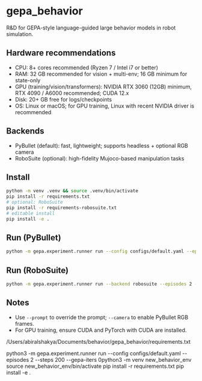 # gepa_behavior

R&D for GEPA-style language-guided large behavior models in robot simulation.

## Hardware recommendations
- CPU: 8+ cores recommended (Ryzen 7 / Intel i7 or better)
- RAM: 32 GB recommended for vision + multi-env; 16 GB minimum for state-only
- GPU (training/vision/transformers): NVIDIA RTX 3060 (12GB) minimum, RTX 4090 / A6000 recommended; CUDA 12.x
- Disk: 20+ GB free for logs/checkpoints
- OS: Linux or macOS; for GPU training, Linux with recent NVIDIA driver is recommended

## Backends
- PyBullet (default): fast, lightweight; supports headless + optional RGB camera
- RoboSuite (optional): high-fidelity Mujoco-based manipulation tasks

## Install
```bash
python -m venv .venv && source .venv/bin/activate
pip install -r requirements.txt
# optional: RoboSuite
pip install -r requirements-robosuite.txt
# editable install
pip install -e .
```

## Run (PyBullet)
```bash
python -m gepa.experiment.runner run --config configs/default.yaml --episodes 2 --steps 200 --gepa-iters 2
```

## Run (RoboSuite)
```bash
python -m gepa.experiment.runner run --backend robosuite --episodes 2 --steps 200
```

## Notes
- Use `--prompt` to override the prompt; `--camera` to enable PyBullet RGB frames.
- For GPU training, ensure CUDA and PyTorch with CUDA are installed.



/Users/abiralshakya/Documents/behavior/gepa_behavior/requirements.txt

python3 -m gepa.experiment.runner run --config configs/default.yaml --episodes 2 --steps 200 --gepa-iters 0python3 -m venv new_behavior_env
source new_behavior_env/bin/activate
pip install -r requirements.txt
pip install -e .